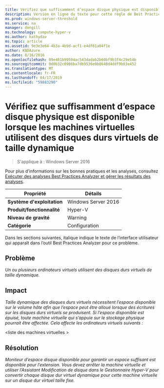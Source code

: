 ```yaml
---
title: Vérifiez que suffisamment d’espace disque physique est disponible lorsque les machines virtuelles utilisent des disques durs virtuels de taille dynamique
description: Version en ligne du texte pour cette règle de Best Practices Analyzer.
ms.prod: windows-server-threshold
ms.service: na
manager: dongill
ms.technology: compute-hyper-v
ms.author: kathydav
ms.topic: article
ms.assetid: 9e3e3e64-4b3a-4b9d-acf1-e4df61a04f1e
author: KBDAzure
ms.date: 8/16/2016
ms.openlocfilehash: 09e481b99594ac543dadab2b60bf9b3f4c29e54b
ms.sourcegitcommit: 0d0b32c8986ba7db9536e0b8648d4ddf9b03e452
ms.translationtype: MT
ms.contentlocale: fr-FR
ms.lasthandoff: 04/17/2019
ms.locfileid: "59883290"
---
```

# <a name="ensure-sufficient-physical-disk-space-is-available-when-virtual-machines-use-dynamically-expanding-virtual-hard-disks"></a>Vérifiez que suffisamment d’espace disque physique est disponible lorsque les machines virtuelles utilisent des disques durs virtuels de taille dynamique

>S'applique à : Windows Server 2016

Pour plus d’informations sur les bonnes pratiques et les analyses, consultez [Exécuter des analyses Best Practices Analyzer et gérer les résultats des analyses](https://go.microsoft.com/fwlink/p/?LinkID=223177).  
  
|Propriété|Détails|  
|-|-|  
|**Système d'exploitation**|Windows Server 2016|  
|**Produit/fonctionnalité**|Hyper-V|  
|**Niveau de gravité**|Warning|  
|**Catégorie**|Configuration|  
  
Dans les sections suivantes, italique indique le texte de l’interface utilisateur qui apparaît dans l’outil Best Practices Analyzer pour ce problème.  
  
## <a name="issue"></a>Problème  
*Un ou plusieurs ordinateurs virtuels utilisent des disques durs virtuels de taille dynamique.*  
  
## <a name="impact"></a>Impact  
*Taille dynamique des disques durs virtuels nécessitent l’espace disponible sur le volume hôte afin que l’espace peut être alloué lorsque des écritures sur les disques durs virtuels se produisent. Si l’espace disponible est épuisé, toute machine virtuelle qui s’appuie sur le stockage physique pourrait être affectée. Cela affecte les ordinateurs virtuels suivants :*  
  
\<liste des machines virtuelles >  
  
## <a name="resolution"></a>Résolution  
*Moniteur d’espace disque disponible pour garantir un espace suffisant est disponible pour l’extension. Vous devez arrêter la machine virtuelle et utiliser l’Assistant Modification de disque dans le Gestionnaire Hyper-V pour convertir chaque disque dur virtuel dynamique pour cette machine virtuelle sur un disque dur virtuel taille fixe.*  
  


